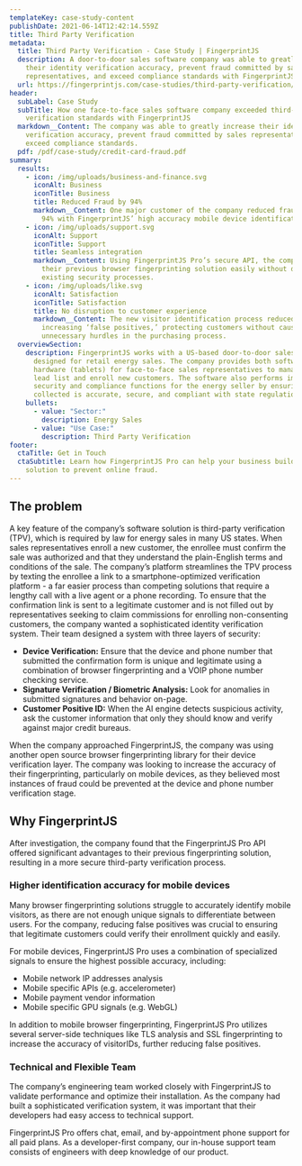 ```yaml
---
templateKey: case-study-content
publishDate: 2021-06-14T12:42:14.559Z
title: Third Party Verification
metadata:
  title: Third Party Verification - Case Study | FingerprintJS
  description: A door-to-door sales software company was able to greatly increase
    their identity verification accuracy, prevent fraud committed by sales
    representatives, and exceed compliance standards with FingerprintJS Pro.
  url: https://fingerprintjs.com/case-studies/third-party-verification/
header:
  subLabel: Case Study
  subTitle: How one face-to-face sales software company exceeded third-party
    verification standards with FingerprintJS
  markdown__Content: The company was able to greatly increase their identity
    verification accuracy, prevent fraud committed by sales representatives, and
    exceed compliance standards.
  pdf: /pdf/case-study/credit-card-fraud.pdf
summary:
  results:
    - icon: /img/uploads/business-and-finance.svg
      iconAlt: Business
      iconTitle: Business
      title: Reduced Fraud by 94%
      markdown__Content: One major customer of the company reduced fraudulent sales by
        94% with FingerprintJS’ high accuracy mobile device identification.
    - icon: /img/uploads/support.svg
      iconAlt: Support
      iconTitle: Support
      title: Seamless integration
      markdown__Content: Using FingerprintJS Pro’s secure API, the company replaced
        their previous browser fingerprinting solution easily without disrupting
        existing security processes.
    - icon: /img/uploads/like.svg
      iconAlt: Satisfaction
      iconTitle: Satisfaction
      title: No disruption to customer experience
      markdown__Content: The new visitor identification process reduced fraud without
        increasing ‘false positives,’ protecting customers without causing
        unnecessary hurdles in the purchasing process.
  overviewSection:
    description: FingerprintJS works with a US-based door-to-door sales platform
      designed for retail energy sales. The company provides both software and
      hardware (tablets) for face-to-face sales representatives to manage their
      lead list and enroll new customers. The software also performs important
      security and compliance functions for the energy seller by ensuring data
      collected is accurate, secure, and compliant with state regulations.
    bullets:
      - value: "Sector:"
        description: Energy Sales
      - value: "Use Case:"
        description: Third Party Verification
footer:
  ctaTitle: Get in Touch
  ctaSubtitle: Learn how FingerprintJS Pro can help your business build a custom
    solution to prevent online fraud.
---
```

## The problem

A key feature of the company’s software solution is third-party verification (TPV), which is required by law for energy sales in many US states. When sales representatives enroll a new customer, the enrollee must confirm the sale was authorized and that they understand the plain-English terms and conditions of the sale. The company’s platform streamlines the TPV process by texting the enrollee a link to a smartphone-optimized verification platform - a far easier process than competing solutions that require a lengthy call with a live agent or a phone recording. To ensure that the confirmation link is sent to a legitimate customer and is not filled out by representatives seeking to claim commissions for enrolling non-consenting customers, the company wanted a sophisticated identity verification system. Their team designed a system with three layers of security:

*   **Device Verification:** Ensure that the device and phone number that submitted the confirmation form is unique and legitimate using a combination of browser fingerprinting and a VOIP phone number checking service.
*   **Signature Verification / Biometric Analysis:** Look for anomalies in submitted signatures and behavior on-page.
*   **Customer Positive ID:** When the AI engine detects suspicious activity, ask the customer information that only they should know and verify against major credit bureaus.

When the company approached FingerprintJS, the company was using another open source browser fingerprinting library for their device verification layer. The company was looking to increase the accuracy of their fingerprinting, particularly on mobile devices, as they believed most instances of fraud could be prevented at the device and phone number verification stage.

## Why FingerprintJS

After investigation, the company found that the FingerprintJS Pro API offered significant advantages to their previous fingerprinting solution, resulting in a more secure third-party verification process.

### Higher identification accuracy for mobile devices

Many browser fingerprinting solutions struggle to accurately identify mobile visitors, as there are not enough unique signals to differentiate between users. For the company, reducing false positives was crucial to ensuring that legitimate customers could verify their enrollment quickly and easily.

For mobile devices, FingerprintJS Pro uses a combination of specialized signals to ensure the highest possible accuracy, including:

*   Mobile network IP addresses analysis
*   Mobile specific APIs (e.g. accelerometer)
*   Mobile payment vendor information
*   Mobile specific GPU signals (e.g. WebGL)

In addition to mobile browser fingerprinting, FingerprintJS Pro utilizes several server-side techniques like TLS analysis and SSL fingerprinting to increase the accuracy of visitorIDs, further reducing false positives.

### Technical and Flexible Team

The company’s engineering team worked closely with FingerprintJS to validate performance and optimize their installation. As the company had built a sophisticated verification system, it was important that their developers had easy access to technical support.

FingerprintJS Pro offers chat, email, and by-appointment phone support for all paid plans. As a developer-first company, our in-house support team consists of engineers with deep knowledge of our product.